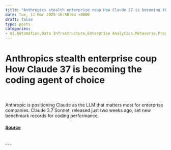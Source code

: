 ```yaml
---
title: "Anthropics stealth enterprise coup How Claude 37 is becoming the coding agent of choice"
date: Tue, 11 Mar 2025 16:58:04 +0000
draft: false
type: posts
categories: 
- AI,Automation,Data Infrastructure,Enterprise Analytics,Metaverse,Programming & Development,Security,AI agents,Anthropic,category-/Computers & Electronics/Programming,category-/Science/Computer Science,Claude,Claude Code,Claude Sonnet 3.7,Coding agents,Coding AI,Cursor,Google Code Assist,Microsoft,OpenAI,Sonnet 3.7,Vercel
---
```

# Anthropics stealth enterprise coup How Claude 37 is becoming the coding agent of choice

<br/>

<br/>
Anthropic is positioning Claude as the LLM that matters most for enterprise companies. Claude 3.7 Sonnet, released just two weeks ago, set new benchmark records for coding performance.

#### [Source](https://venturebeat.com/ai/anthropics-stealth-enterprise-coup-how-claude-3-7-is-becoming-the-coding-agent-of-choice/)

<br/>
---
